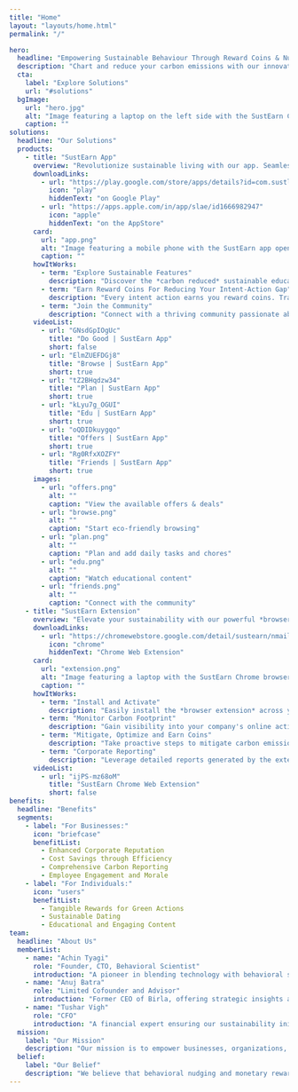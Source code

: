 ```yaml
---
title: "Home"
layout: "layouts/home.html"
permalink: "/"

hero:
  headline: "Empowering Sustainable Behaviour Through Reward Coins & Nudging"
  description: "Chart and reduce your carbon emissions with our innovative tools, fostering sustainability in both personal and corporate realms."
  cta:
    label: "Explore Solutions"
    url: "#solutions"
  bgImage:
    url: "hero.jpg"
    alt: "Image featuring a laptop on the left side with the SustEarn Chrome extension open. On the right side, four mobile phones display the 'Offers' tab, the 'Browse' tab, the 'Plan' tab, and the 'Edu' tab within the SustEarn App."
    caption: ""
solutions:
  headline: "Our Solutions"
  products:
    - title: "SustEarn App"
      overview: "Revolutionize sustainable living with our app. Seamlessly integrate your green habits with our app. Earn reward coins, measure and reduce your carbon footprint, and join a community committed to environmental responsibility."
      downloadLinks:
        - url: "https://play.google.com/store/apps/details?id=com.sustliveandearn"
          icon: "play"
          hiddenText: "on Google Play"
        - url: "https://apps.apple.com/in/app/slae/id1666982947"
          icon: "apple"
          hiddenText: "on the AppStore"
      card:
        url: "app.png"
        alt: "Image featuring a mobile phone with the SustEarn app open, displaying the 'Offers' tab."
        caption: ""
      howItWorks:
        - term: "Explore Sustainable Features"
          description: "Discover the *carbon reduced* sustainable education tab (edu), *Generative AI* and measurable sustainable task tab (To Do), and sustainable friends nudging. Dive into engaging green web browsing and *green SaaS browsing*, complete eco-friendly activities, challenge and habits (Do good tab)."
        - term: "Earn Reward Coins For Reducing Your Intent-Action Gap"
          description: "Every intent action earns you reward coins. Track your progress and see the environmental impact of your choices. Redeem coins for exclusive e-commerce coupons, configurable HR reward systems and green partners turning your sustainable lifestyle into tangible rewards."
        - term: "Join the Community"
          description: "Connect with a thriving community passionate about sustainability."
      videoList:
        - url: "GNsdGpIOgUc"
          title: "Do Good | SustEarn App"
          short: false
        - url: "ElmZUEFDGj8"
          title: "Browse | SustEarn App"
          short: true
        - url: "tZ2BHqdzw34"
          title: "Plan | SustEarn App"
          short: true
        - url: "kLyu7g_OGUI"
          title: "Edu | SustEarn App"
          short: true
        - url: "oQDIDkuygqo"
          title: "Offers | SustEarn App"
          short: true
        - url: "Rg0RfxXOZFY"
          title: "Friends | SustEarn App"
          short: true
      images:
        - url: "offers.png"
          alt: ""
          caption: "View the available offers & deals"
        - url: "browse.png"
          alt: ""
          caption: "Start eco-friendly browsing"
        - url: "plan.png"
          alt: ""
          caption: "Plan and add daily tasks and chores"
        - url: "edu.png"
          alt: ""
          caption: "Watch educational content"
        - url: "friends.png"
          alt: ""
          caption: "Connect with the community"
    - title: "SustEarn Extension"
      overview: "Elevate your sustainability with our powerful *browser extension*. Take control of Scope 1, 2 and 3 emissions by measuring your organization's browsing activities. Monitor, analyze, and mitigate your carbon footprint effortlessly."
      downloadLinks:
        - url: "https://chromewebstore.google.com/detail/sustearn/nmailnocnmpkjmliefcepdnfefefeggm"
          icon: "chrome"
          hiddenText: "Chrome Web Extension"
      card:
        url: "extension.png"
        alt: "Image featuring a laptop with the SustEarn Chrome browser extension open, displaying the extension's UI."
        caption: ""
      howItWorks:
        - term: "Install and Activate"
          description: "Easily install the *browser extension* across your organization. Activate the tool to start measuring and reducing Scope 1, 2 and 3 emissions and earn rewards coins that you can redeem. The extension seamlessly integrates with your browsing experience, providing real-time insights."
        - term: "Monitor Carbon Footprint"
          description: "Gain visibility into your company's online activities. The extension charts page emissions, allowing you to monitor and analyze the carbon footprint of web interactions. Identify opportunities for reduction and sustainability improvements."
        - term: "Mitigate, Optimize and Earn Coins"
          description: "Take proactive steps to mitigate carbon emissions for *reducing aasthma and COPD* cases. Use the extension's insights to optimize browsing activities, reducing environmental impact. Lock your browser CO₂ emissions the same you way you lock your desktop before leaving your desktop. Our tool empowers businesses to align with sustainable practices and contribute to global carbon reduction goals."
        - term: "Corporate Reporting"
          description: "Leverage detailed reports generated by the extension for comprehensive corporate sustainability reporting. Demonstrate your commitment to environmental responsibility with accurate and transparent data on your organization's online footprint."
      videoList:
        - url: "ijPS-mz68oM"
          title: "SustEarn Chrome Web Extension"
          short: false
benefits:
  headline: "Benefits"
  segments:
    - label: "For Businesses:"
      icon: "briefcase"
      benefitList:
        - Enhanced Corporate Reputation
        - Cost Savings through Efficiency
        - Comprehensive Carbon Reporting
        - Employee Engagement and Morale
    - label: "For Individuals:"
      icon: "users"
      benefitList:
        - Tangible Rewards for Green Actions
        - Sustainable Dating
        - Educational and Engaging Content
team:
  headline: "About Us"
  memberList:
    - name: "Achin Tyagi"
      role: "Founder, CTO, Behavioral Scientist"
      introduction: "A pioneer in blending technology with behavioral science to drive sustainable practices"
    - name: "Anuj Batra"
      role: "Limited Cofounder and Advisor"
      introduction: "Former CEO of Birla, offering strategic insights and extensive years of industry expertise"
    - name: "Tushar Vigh"
      role: "CFO"
      introduction: "A financial expert ensuring our sustainability initiatives align with fiscal responsibility"
  mission:
    label: "Our Mission"
    description: "Our mission is to empower businesses, organizations, and individuals by providing comprehensive sustainability measurements and actionable mitigations. Through behavioral change nudging and a rewards system, we aim to empower everyone."
  belief:
    label: "Our Belief"
    description: "We believe that behavioral nudging and monetary rewards are potent tools for driving sustainability. By influencing behaviors and providing incentives for adopting environmentally friendly practices, we aim to make sustainability a natural and rewarding part of daily life."
---
```

